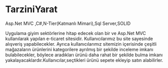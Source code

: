 # TarziniYarat
Asp.Net MVC ,C#,N-Tier(Katmanlı Mimari),Sql Server,SOLID

Uygulama giyim sektörlerine hitap edecek olan bir ve Asp.Net MVC kullanılarak yapılan e-ticaret sitesidir. 
Kullanıcılarımız bu site sayesinde alışveriş yapabilecekler.
Ayrıca kullanıcılarımız sitemizin içerisinde çeşitli mağazaların ürünlerini kategorilere ayrılmış bir şekilde inceleme imkanı bulabilecekler, 
böylece aradıkları ürünü daha rahat bir şekilde bulma imkanı yakalayacaklardır.Kullanıcılar,seçtikleri ürünü sepete ekleyip satın alabilirler.
